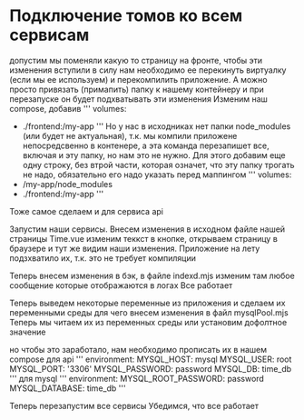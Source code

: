 # Подключение томов ко всем сервисам

допустим мы поменяли какую то страницу на фронте, чтобы эти изменения вступили в силу нам 
необходимо ее перекинуть виртуалку (если мы ее используем) и перекомпилить приложение.
А можно просто привязать (примапить) папку к нашему контейнеру и при перезапуске он будет 
подхватывать эти изменения
Изменим наш compose, добавив
'''
volumes:
- ./frontend:/my-app
'''
Но у нас в исходниках нет папки node_modules (или будет не актуальная), т.к. мы компили 
  приложене непосредсвенно в контенере, а эта команда перезапишет все, включая и эту папку, но 
  нам это не нужно. Для этого добавим еще одну строку, без втрой части, которая означет, что эту 
  папку трогать не надо, обязательно его надо указать перед маппингом
'''
volumes:
- /my-app/node_modules
- ./frontend:/my-app
  '''

Тоже самое сделаем и для сервиса api

Запустим наши сервисы.
Внесем изменения в исходном файле нашей страницы Time.vue изменим теккст в кнопке, открываем 
страницу в браузере и тут же видим наши изменения. Приложение на лету подзхватило их, т.к. это 
не требует компиляции

Теперь внесем изменения в бэк, в файле indexd.mjs изменим там любое сообщение которые 
отображаются в логах
Все работает

Теперь выведем некоторые переменные из приложения и сделаем их переменными среды для чего внесем 
изменения в файл mysqlPool.mjs
Теперь мы читаем их из переменных среды или установим дофолтное значение

но чтобы это заработало, нам необходимо прописать их в нашем compose
для api
'''
environment:
MYSQL_HOST: mysql
MYSQL_USER: root
MYSQL_PORT: '3306'
MYSQL_PASSWORD: password
MYSQL_DB: time_db
'''
для mysql
'''
environment:
MYSQL_ROOT_PASSWORD: password
MYSQL_DATABASE: time_db
'''

Теперь перезапустим все сервисы
Убедимся, что все работает

